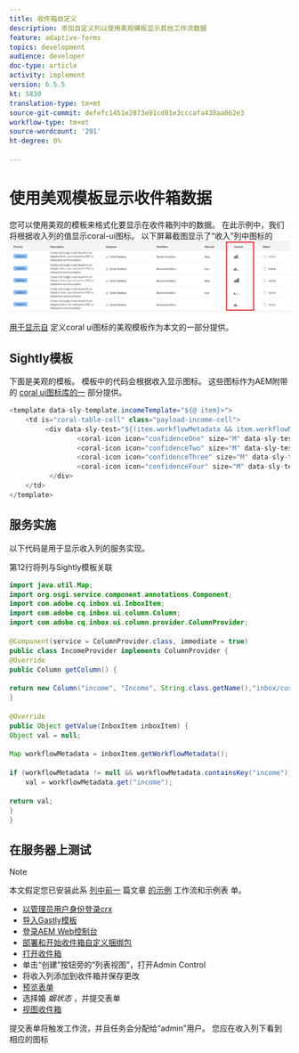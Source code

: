 ```yaml
---
title: 收件箱自定义
description: 添加自定义列以使用美观模板显示其他工作流数据
feature: adaptive-forms
topics: development
audience: developer
doc-type: article
activity: implement
version: 6.5.5
kt: 5830
translation-type: tm+mt
source-git-commit: defefc1451e2873e81cd81e3cccafa438aa062e3
workflow-type: tm+mt
source-wordcount: '291'
ht-degree: 0%

---
```


# 使用美观模板显示收件箱数据

您可以使用美观的模板来格式化要显示在收件箱列中的数据。 在此示例中，我们将根据收入列的值显示coral-ui图标。 以下屏幕截图显示了“收入”列中图标的![使用情况。](assets/income-column.PNG)

[用于显示自](assets/sightly-template.zip) 定义coral ui图标的美观模板作为本文的一部分提供。

## Sightly模板

下面是美观的模板。 模板中的代码会根据收入显示图标。 这些图标作为AEM附带的 [coral ui图标库的一](https://helpx.adobe.com/experience-manager/6-3/sites/developing/using/reference-materials/coral-ui/coralui3/Coral.Icon.html#availableIcons) 部分提供。

```java
<template data-sly-template.incomeTemplate="${@ item}>">
    <td is="coral-table-cell" class="payload-income-cell">
         <div data-sly-test="${(item.workflowMetadata && item.workflowMetadata.income)}" data-sly-set.income ="${item.workflowMetadata.income}">
                 <coral-icon icon="confidenceOne" size="M" data-sly-test="${income >=0 && income <10000}"></coral-icon>
                 <coral-icon icon="confidenceTwo" size="M" data-sly-test="${income >=10000 && income <100000}"></coral-icon>
                 <coral-icon icon="confidenceThree" size="M" data-sly-test="${income >=100000 && income <500000}"></coral-icon>
                 <coral-icon icon="confidenceFour" size="M" data-sly-test="${income >=500000}"></coral-icon>
          </div>
    </td>
</template>
```

## 服务实施

以下代码是用于显示收入列的服务实现。

第12行将列与Sightly模板关联

```java
import java.util.Map;
import org.osgi.service.component.annotations.Component;
import com.adobe.cq.inbox.ui.InboxItem;
import com.adobe.cq.inbox.ui.column.Column;
import com.adobe.cq.inbox.ui.column.provider.ColumnProvider;

@Component(service = ColumnProvider.class, immediate = true)
public class IncomeProvider implements ColumnProvider {
@Override
public Column getColumn() {

return new Column("income", "Income", String.class.getName(),"inbox/customization/column-templates.html", "incomeTemplate");
}

@Override
public Object getValue(InboxItem inboxItem) {
Object val = null;

Map workflowMetadata = inboxItem.getWorkflowMetadata();

if (workflowMetadata != null && workflowMetadata.containsKey("income"))
    val = workflowMetadata.get("income");

return val;
}
}
```

## 在服务器上测试

>[!NOTE]
>
>本文假定您已安装此系 [列中前一](assets/review-workflow.zip) 篇文章 [的示例](assets/snap-form.zip) 工作流和示例表 [](https://docs.adobe.com/content/help/en/experience-manager-learn/forms/inbox-customization/add-married-column.md) 单。

* [以管理员用户身份登录crx](http://localhost:4502/crx/de/index.jsp)
* [导入Gastly模板](assets/sightly-template.zip)
* [登录AEM Web控制台](http://localhost:4502/system/console/bundles)
* [部署和开始收件箱自定义捆绑包](assets/income-column-customization.jar)
* [打开收件箱](http://localhost:4502/aem/inbox)
* 单击“创建”按钮旁的“列表视图”，打开Admin Control
* 将收入列添加到收件箱并保存更改
* [预览表单](http://localhost:4502/content/dam/formsanddocuments/snapform/jcr:content?wcmmode=disabled)
* 选择婚 _姻状态_ ，并提交表单
* [视图收件箱](http://localhost:4502/aem/inbox)

提交表单将触发工作流，并且任务会分配给“admin”用户。 您应在收入列下看到相应的图标
